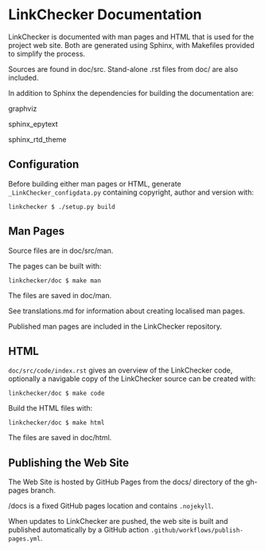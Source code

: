LinkChecker Documentation
=========================

LinkChecker is documented with man pages and HTML that is used for the project web site.
Both are generated using Sphinx, with Makefiles provided to simplify the process.

Sources are found in doc/src. Stand-alone .rst files from doc/ are also included.

In addition to Sphinx the dependencies for building the documentation are:

graphviz

sphinx_epytext

sphinx_rtd_theme

Configuration
-------------

Before building either man pages or HTML, generate ``_LinkChecker_configdata.py``
containing copyright, author and version with:

``linkchecker $ ./setup.py build``

Man Pages
---------

Source files are in doc/src/man.

The pages can be built with:

``linkchecker/doc $ make man``

The files are saved in doc/man.

See translations.md for information about creating localised man pages.

Published man pages are included in the LinkChecker repository.


HTML
----

``doc/src/code/index.rst`` gives an overview of the LinkChecker code, optionally a navigable
copy of the LinkChecker source can be created with:

``linkchecker/doc $ make code``

Build the HTML files with:

``linkchecker/doc $ make html``

The files are saved in doc/html.


Publishing the Web Site
-----------------------

The Web Site is hosted by GitHub Pages from the docs/ directory of the gh-pages branch.

/docs is a fixed GitHub pages location and contains ``.nojekyll``.

When updates to LinkChecker are pushed, the web site is built and published
automatically by a GitHub action ``.github/workflows/publish-pages.yml``.
